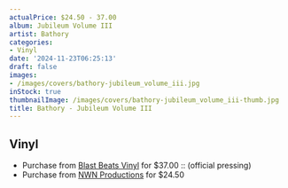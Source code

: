 ```yaml
---
actualPrice: $24.50 - 37.00
album: Jubileum Volume III
artist: Bathory
categories:
- Vinyl
date: '2024-11-23T06:25:13'
draft: false
images:
- /images/covers/bathory-jubileum_volume_iii.jpg
inStock: true
thumbnailImage: /images/covers/bathory-jubileum_volume_iii-thumb.jpg
title: Bathory - Jubileum Volume III
---
```


## Vinyl
* Purchase from [Blast Beats Vinyl](https://blastbeatsvinyl.com/products/bathory-jubileum-volume-iii-vinyl-record-lp-official-pressing) for $37.00 :: (official pressing)
* Purchase from [NWN Productions](http://shop.nwnprod.com/index.php?route=product/product&path=75&product_id=58098&sort=pd.name&order=ASC) for $24.50
